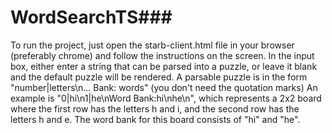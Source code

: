 # WordSearchTS###
To run the project, just open the starb-client.html file in your browser (preferably chrome) and follow the instructions on the screen.
In the input box, either enter a string that can be parsed into a puzzle, or leave it blank and
the default puzzle will be rendered.
A parsable puzzle is in the form "number|letters\n... Bank: words" (you don't need the quotation marks)
An example is "0|hi\n1|he\nWord Bank:hi\nhe\n", which represents a 2x2 board
where the first row has the letters h and i, and the second row has the letters h and e.
The word bank for this board consists of "hi" and "he".
